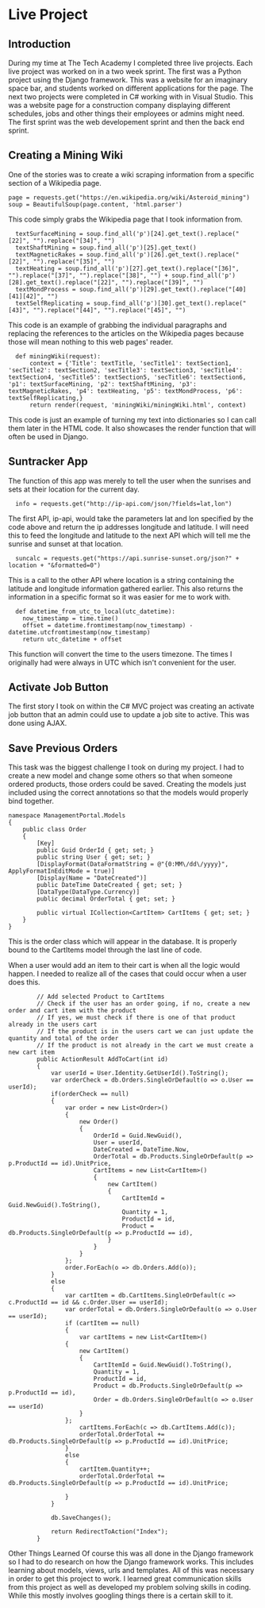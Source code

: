 # Live Project
## Introduction
During my time at The Tech Academy I completed three live projects. Each live project was worked on in a two week sprint. The first was a Python project using the Django framework. This was a website for an imaginary space bar, and students worked on different applications for the page. The next two projects were completed in C# working with in Visual Studio. This was a website page for a construction company displaying different schedules, jobs and other things their employees or admins might need. The first sprint was the web developement sprint and then the back end sprint.

## Creating a Mining Wiki
One of the stories was to create a wiki scraping information from a specific section of a Wikipedia page.
  
  ```
  page = requests.get("https://en.wikipedia.org/wiki/Asteroid_mining")
  soup = BeautifulSoup(page.content, 'html.parser')
  ```
  
This code simply grabs the Wikipedia page that I took information from.

```
  textSurfaceMining = soup.find_all('p')[24].get_text().replace("[22]", "").replace("[34]", "")
  textShaftMining = soup.find_all('p')[25].get_text()
  textMagneticRakes = soup.find_all('p')[26].get_text().replace("[22]", "").replace("[35]", "")
  textHeating = soup.find_all('p')[27].get_text().replace("[36]", "").replace("[37]", "").replace("[38]", "") + soup.find_all('p')[28].get_text().replace("[22]", "").replace("[39]", "")
  textMondProcess = soup.find_all('p')[29].get_text().replace("[40][41][42]", "")
  textSelfReplicating = soup.find_all('p')[30].get_text().replace("[43]", "").replace("[44]", "").replace("[45]", "")
  ```
  
This code is an example of grabbing the individual paragraphs and replacing the references to the articles on the Wikipedia pages because those will mean nothing to this web pages' reader.

```
  def miningWiki(request):
      context = {'Title': textTitle, 'secTitle1': textSection1, 'secTitle2': textSection2, 'secTitle3': textSection3, 'secTitle4': textSection4, 'secTitle5': textSection5, 'secTitle6': textSection6, 'p1': textSurfaceMining, 'p2': textShaftMining, 'p3': textMagneticRakes, 'p4': textHeating, 'p5': textMondProcess, 'p6': textSelfReplicating,}
      return render(request, 'miningWiki/miningWiki.html', context)
 ```

This code is just an example of turning my text into dictionaries so I can call them later in the HTML code. It also showcases the render function that will often be used in Django.

## Suntracker App
The function of this app was merely to tell the user when the sunrises and sets at their location for the current day.

```
  info = requests.get("http://ip-api.com/json/?fields=lat,lon")
  ```
  
The first API, ip-api, would take the parameters lat and lon specified by the code above and return the ip addresses longitude and latitude. I will need this to feed the longitude and latitude to the next API which will tell me the sunrise and sunset at that location.

```
  suncalc = requests.get("https://api.sunrise-sunset.org/json?" + location + "&formatted=0")
  ```
  
This is a call to the other API where location is a string containing the latitude and longitude information gathered earlier. This also returns the information in a specific format so it was easier for me to work with.

```
  def datetime_from_utc_to_local(utc_datetime):
    now_timestamp = time.time()
    offset = datetime.fromtimestamp(now_timestamp) - datetime.utcfromtimestamp(now_timestamp)
    return utc_datetime + offset
   ```
    
This function will convert the time to the users timezone. The times I originally had were always in UTC which isn't convenient for the user.

## Activate Job Button
The first story I took on within the C# MVC project was creating an activate job button that an admin could use to update a job site to active. This was done using AJAX.

## Save Previous Orders
This task was the biggest challenge I took on during my project. I had to create a new model and change some others so that when someone ordered products, those orders could be saved. Creating the models just included using the correct annotations so that the models would properly bind together. 

```
namespace ManagementPortal.Models
{
    public class Order
    {
        [Key]
        public Guid OrderId { get; set; }
        public string User { get; set; }
        [DisplayFormat(DataFormatString = @"{0:MM\/dd\/yyyy}", ApplyFormatInEditMode = true)]
        [Display(Name = "DateCreated")]
        public DateTime DateCreated { get; set; }
        [DataType(DataType.Currency)]
        public decimal OrderTotal { get; set; }

        public virtual ICollection<CartItem> CartItems { get; set; }
    }
}
```

This is the order class which will appear in the database. It is properly bound to the CartItems model through the last line of code.

When a user would add an item to their cart is when all the logic would happen. I needed to realize all of the cases that could occur when a user does this.

```
        // Add selected Product to CartItems
        // Check if the user has an order going, if no, create a new order and cart item with the product
        // If yes, we must check if there is one of that product already in the users cart
        // If the product is in the users cart we can just update the quantity and total of the order
        // If the product is not already in the cart we must create a new cart item
        public ActionResult AddToCart(int id)
        {
            var userId = User.Identity.GetUserId().ToString();
            var orderCheck = db.Orders.SingleOrDefault(o => o.User == userId);
            if(orderCheck == null)
            {
                var order = new List<Order>()
                {
                    new Order()
                    {
                        OrderId = Guid.NewGuid(),
                        User = userId,
                        DateCreated = DateTime.Now,
                        OrderTotal = db.Products.SingleOrDefault(p => p.ProductId == id).UnitPrice,
                        CartItems = new List<CartItem>()
                        {
                            new CartItem()
                            {
                                CartItemId = Guid.NewGuid().ToString(),
                                Quantity = 1,
                                ProductId = id,
                                Product = db.Products.SingleOrDefault(p => p.ProductId == id),
                            }
                        }
                    }
                };
                order.ForEach(o => db.Orders.Add(o));
            }
            else
            {
                var cartItem = db.CartItems.SingleOrDefault(c => c.ProductId == id && c.Order.User == userId);
                var orderTotal = db.Orders.SingleOrDefault(o => o.User == userId);
                if (cartItem == null)
                {
                    var cartItems = new List<CartItem>()
                {
                    new CartItem()
                    {
                        CartItemId = Guid.NewGuid().ToString(),
                        Quantity = 1,
                        ProductId = id,
                        Product = db.Products.SingleOrDefault(p => p.ProductId == id),
                        Order = db.Orders.SingleOrDefault(o => o.User == userId)
                    }
                };
                    cartItems.ForEach(c => db.CartItems.Add(c));
                    orderTotal.OrderTotal += db.Products.SingleOrDefault(p => p.ProductId == id).UnitPrice;
                }
                else
                {
                    cartItem.Quantity++;
                    orderTotal.OrderTotal += db.Products.SingleOrDefault(p => p.ProductId == id).UnitPrice;

                }
            }
            
            db.SaveChanges();

            return RedirectToAction("Index");
        }
   ```
   
Other Things Learned
Of course this was all done in the Django framework so I had to do research on how the Django framework works. This includes learning about models, views, urls and templates. All of this was necessary in order to get this project to work. I learned great communication skills from this project as well as developed my problem solving skills in coding. While this mostly involves googling things there is a certain skill to it.
